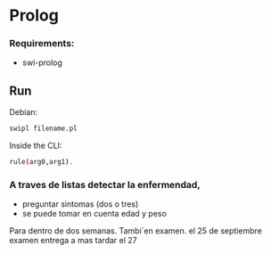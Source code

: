 # Prolog

### Requirements: 

- swi-prolog


## Run

Debian:
``` bash
swipl filename.pl
```

Inside the CLI:
``` bash
rule(arg0,arg1).
```


### A traves de listas detectar la enfermendad, 

- preguntar sintomas (dos o tres)
- se puede tomar en cuenta edad y peso


Para dentro de dos semanas. Tambi´en examen. el 25 de septiembre examen entrega a mas tardar el 27



